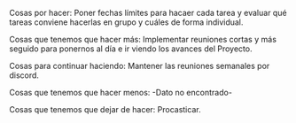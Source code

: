 Cosas por hacer: Poner fechas límites para hacaer cada tarea y evaluar qué tareas conviene hacerlas en grupo y cuáles de forma individual.

Cosas que tenemos que hacer más: Implementar reuniones cortas y más seguido para ponernos al día e ir viendo los avances del Proyecto.

Cosas para continuar haciendo: Mantener las reuniones semanales por discord.

Cosas que tenemos que hacer menos: -Dato no encontrado-

Cosas que tenemos que dejar de hacer: Procasticar.
